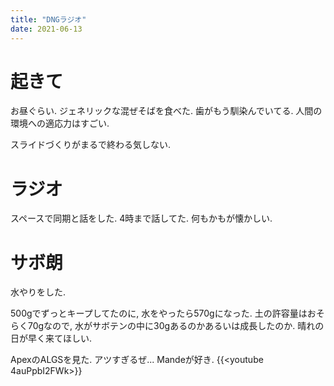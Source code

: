 ```yaml
---
title: "DNGラジオ"
date: 2021-06-13
---
```


# 起きて
お昼ぐらい. ジェネリックな混ぜそばを食べた. 歯がもう馴染んでいてる. 人間の環境への適応力はすごい.

スライドづくりがまるで終わる気しない.

# ラジオ
スペースで同期と話をした. 4時まで話してた. 何もかもが懐かしい.

# サボ朗
水やりをした.

500gでずっとキープしてたのに, 水をやったら570gになった. 土の許容量はおそらく70gなので, 水がサボテンの中に30gあるのかあるいは成長したのか. 晴れの日が早く来てほしい.


ApexのALGSを見た. アツすぎるぜ... Mandeが好き.
{{<youtube 4auPpbI2FWk>}}